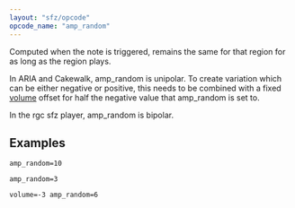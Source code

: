 ```yaml
---
layout: "sfz/opcode"
opcode_name: "amp_random"
---
```

Computed when the note is triggered,
remains the same for that region for as long as the region plays.

In ARIA and Cakewalk, amp_random is unipolar. To create variation which can
be either negative or positive, this needs to be combined with a fixed
[volume](/opcodes/volume) offset for half the negative value that amp_random
is set to.

In the rgc sfz player, amp_random is bipolar.

## Examples

```
amp_random=10

amp_random=3

volume=-3 amp_random=6
```
